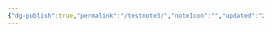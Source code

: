 ```yaml
---
{"dg-publish":true,"permalink":"/testnote3/","noteIcon":"","updated":"2024-08-18T01:52:08.044+05:30"}
---
```


